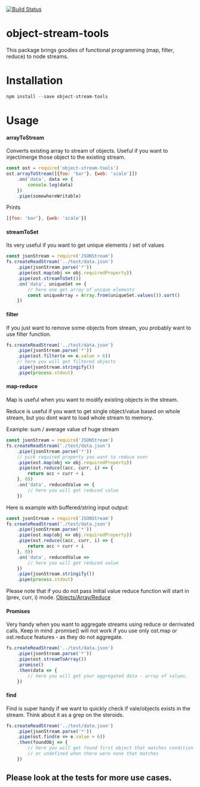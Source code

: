[![Build Status](https://travis-ci.org/kichooo/object-stream-tools.svg?branch=master)](https://travis-ci.org/kichooo/object-stream-tools)

# object-stream-tools

This package brings goodies of functional programming (map, filter, reduce) to node streams.


# Installation

```js
npm install --save object-stream-tools
```


# Usage
 
#### arrayToStream

Converts existing array to stream of objects. Useful if you want to inject/merge those object to the existing stream. 

```js
const ost = require('object-stream-tools')
ost.arrayToStream([{foo: 'bar'}, {web: 'scale'}])
    .on('data', data => {
        console.log(data)
    })
    .pipe(somewhereWritable)        
```

Prints

```js
[{foo: 'bar'}, {web: 'scale'}]
```


#### streamToSet

Its very useful if you want to get unique elements / set of values

```js
const jsonStream = require('JSONStream')
fs.createReadStream('../test/data.json')
    .pipe(jsonStream.parse('*'))
    .pipe(ost.map(obj => obj.requiredProperty))
    .pipe(ost.streamToSet())
    .on('data', uniqueSet => {
        // here one get array of unique elements
        const uniqueArray = Array.from(uniqueSet.values()).sort()
    })
```


#### filter

If you just want to remove some objects from stream, you probably want to use filter function.

```js
fs.createReadStream('../test/data.json')
    .pipe(jsonStream.parse('*'))
    .pipe(ost.filter(e => e.value > 6))
    // here you will get filtered objects
    .pipe(jsonStream.stringify())
    .pipe(process.stdout)
```


#### map-reduce

Map is useful when you want to modify existing objects in the stream.

Reduce is useful if you want to get single object/value based on whole stream, but
you dont want to load whole stream to memory.

Example: sum / average value of huge stream

```js
const jsonStream = require('JSONStream')
fs.createReadStream('./test/data.json')
    .pipe(jsonStream.parse('*'))
    // pick required property you want to reduce over
    .pipe(ost.map(obj => obj.requiredProperty))
    .pipe(ost.reduce((acc, curr, i) => {
        return acc + curr + i
    }, 0))
    .on('data', reducedValue => {
        // here you will get reduced value
    })
```

Here is example with buffered/string input output:

```js
const jsonStream = require('JSONStream')
fs.createReadStream('./test/data.json')
    .pipe(jsonStream.parse('*'))
    .pipe(ost.map(obj => obj.requiredProperty))
    .pipe(ost.reduce((acc, curr, i) => {
        return acc + curr + i
    }, 0))
    .on('data', reducedValue =>
        // here you will get reduced value 
    })
    .pipe(jsonStream.stringify())
    .pipe(process.stdout)
```

Please note that if you do not pass initial value reduce function will start in (prev, curr, i) mode.
[Objects/Array/Reduce](https://developer.mozilla.org/en-US/docs/Web/JavaScript/Reference/Global_Objects/Array/Reduce)

#### Promises

Very handy when you want to aggregate streams using reduce or derrivated calls. Keep in mind .promise() will not work if you use only ost.map or ost.reduce features - as they do not aggregate. 

```js
fs.createReadStream('../test/data.json')
    .pipe(jsonStream.parse('*'))
    .pipe(ost.streamToArray())
    .promise()
    .then(data => {
        // here you will get your aggregated data - array of values.
    })
```


#### find

Find is super handy if we want to quickly check if vale/objects exists in the stream.
Think about it as a grep on the steroids.

```js
fs.createReadStream('../test/data.json')
    .pipe(jsonStream.parse('*'))
    .pipe(ost.find(e => e.value > 6))
    .then(foundObj => {
        // here you will get found first object that matches condition
        // or undefined when there were none that matches
    })
```


## Please look at the tests for more use cases.
